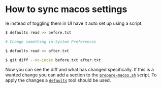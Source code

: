 # How to sync macos settings

Ie instead of toggling them in UI have it auto set up using a script.

```sh
$ defaults read >> before.txt

# Change something in System Preferences

$ defaults read >> after.txt

$ git diff --no-index before.txt after.txt
```

Now you can see the diff and what has changed specifically. If this is a wanted change you can add a section to the [`prepare-macos.sh`](../scripts/prepare-macos.sh) script. To apply the changes a [`defaults`](https://github.com/kevinSuttle/macOS-Defaults/blob/master/REFERENCE.md) tool should be used.
